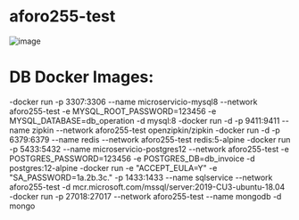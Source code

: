 # aforo255-test
![image](https://user-images.githubusercontent.com/73715766/119086107-9b010600-b9ca-11eb-8edb-c951d354d13a.png)

# DB Docker Images:
-docker run -p 3307:3306  --name microservicio-mysql8 --network aforo255-test -e MYSQL_ROOT_PASSWORD=123456 -e MYSQL_DATABASE=db_operation -d mysql:8​
-docker run -d -p 9411:9411 --name zipkin --network aforo255-test openzipkin/zipkin
-docker run  -d -p 6379:6379 --name redis --network aforo255-test redis:5-alpine
-docker run -p 5433:5432  --name microservicio-postgres12 --network aforo255-test -e POSTGRES_PASSWORD=123456 -e  POSTGRES_DB=db_invoice -d postgres:12-alpine
-docker run -e "ACCEPT_EULA=Y" -e "SA_PASSWORD=1a.2b.3c."   -p 1433:1433 --name sqlservice --network aforo255-test  -d mcr.microsoft.com/mssql/server:2019-CU3-ubuntu-18.04
-docker run -p 27018:27017 --network aforo255-test --name mongodb -d mongo​
